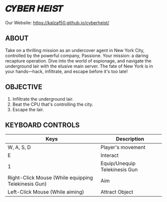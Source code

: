 # 𝑪𝒀𝑩𝑬𝑹 𝑯𝑬𝑰𝑺𝑻

Our Website: https://kalzaf50.github.io/cyberheist/

## ABOUT
Take on a thrilling mission as an undercover agent in New York City, controlled by the powerful company, Passione. Your mission: a daring recapture operation. Dive into the world of espionage, and navigate the underground lair with the elusive main server. The fate of New York is in your hands—hack, infiltrate, and escape before it's too late!

## OBJECTIVE
1. Infiltrate the underground lair.
2. Beat the CPU that's controlling the city.
3. Escape the lair.

## KEYBOARD CONTROLS
| Keys | Description | 
| ---------|----------|
| W, A, S, D | Player's movement | 
| E | Interact | 
| 1 | Equip/Unequip Telekinesis Gun | 
| Right-Click Mouse (While equipping Telekinesis Gun) | Aim | 
| Left-Click Mouse (While aiming) | Attract Object | 
